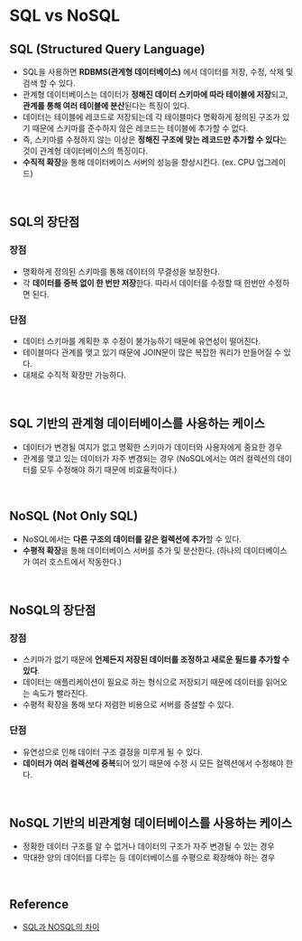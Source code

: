 # SQL vs NoSQL

## SQL (Structured Query Language)
- SQL을 사용하면 **RDBMS(관계형 데이터베이스)** 에서 데이터를 저장, 수정, 삭제 및 검색 할 수 있다.
- 관계형 데이터베이스는 데이터가 **정해진 데이터 스키마에 따라 테이블에 저장**되고, **관계를 통해 여러 테이블에 분산**된다는 특징이 있다.
- 데이터는 테이블에 레코드로 저장되는데 각 테이블마다 명확하게 정의된 구조가 있기 때문에 스키마를 준수하지 않은 레코드는 테이블에 추가할 수 없다.
- 즉, 스키마를 수정하지 않는 이상은 **정해진 구조에 맞는 레코드만 추가할 수 있다**는 것이 관계형 데이터베이스의 특징이다.
- **수직적 확장**을 통해 데이터베이스 서버의 성능을 향상시킨다. (ex. CPU 업그레이드)

<br/>

## SQL의 장단점
### 장점
- 명확하게 정의된 스키마를 통해 데이터의 무결성을 보장한다.
- 각 **데이터를 중복 없이 한 번만 저장**한다. 따라서 데이터를 수정할 때 한번만 수정하면 된다.

### 단점
- 데이터 스키마를 계획한 후 수정이 불가능하기 때문에 유연성이 떨어진다.
- 테이블마다 관계를 맺고 있기 때문에 JOIN문이 많은 복잡한 쿼리가 만들어질 수 있다.
- 대체로 수직적 확장만 가능하다.

<br/>

## SQL 기반의 관계형 데이터베이스를 사용하는 케이스
- 데이터가 변경될 여지가 없고 명확한 스키마가 데이터와 사용자에게 중요한 경우
- 관계를 맺고 있는 데이터가 자주 변경되는 경우 (NoSQL에서는 여러 컬렉션의 데이터를 모두 수정해야 하기 때문에 비효율적이다.)

<br/>

## NoSQL (Not Only SQL)
- NoSQL에서는 **다른 구조의 데이터를 같은 컬렉션에 추가**할 수 있다.
- **수평적 확장**을 통해 데이터베이스 서버를 추가 및 분산한다. (하나의 데이터베이스가 여러 호스트에서 작동한다.)

<br/>

## NoSQL의 장단점
### 장점
- 스키마가 없기 때문에 **언제든지 저장된 데이터를 조정하고 새로운 필드를 추가할 수 있다**.
- 데이터는 애플리케이션이 필요로 하는 형식으로 저장되기 때문에 데이터를 읽어오는 속도가 빨라진다.
- 수평적 확장을 통해 보다 저렴한 비용으로 서버를 증설할 수 있다.

### 단점
- 유연성으로 인해 데이터 구조 결정을 미루게 될 수 있다.
- **데이터가 여러 컬렉션에 중복**되어 있기 때문에 수정 시 모든 컬렉션에서 수정해야 한다.

<br/>

## NoSQL 기반의 비관계형 데이터베이스를 사용하는 케이스
- 정확한 데이터 구조를 알 수 없거나 데이터의 구조가 자주 변경될 수 있는 경우
- 막대한 양의 데이터를 다루는 등 데이터베이스를 수평으로 확장해야 하는 경우

<br/>

## Reference
- [SQL과 NOSQL의 차이](https://gyoogle.dev/blog/computer-science/data-base/SQL%20&%20NOSQL.html)
